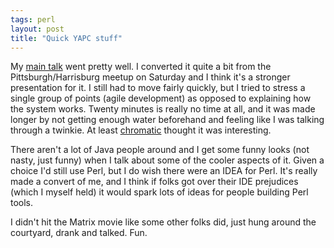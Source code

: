 ```yaml
---
tags: perl
layout: post
title: "Quick YAPC stuff"
---
```




My <a href="/programming/yapc-2003-codegen/">main talk</a> went pretty well. I converted it quite a bit from the Pittsburgh/Harrisburg meetup on Saturday and I think it's a stronger presentation for it. I still had to move fairly quickly, but I tried to stress a single group of points (agile development) as opposed to explaining how the system works. Twenty minutes is really no time at all, and it was made longer by not getting enough water beforehand and feeling like I was talking through a twinkie. At least <a href="http://www.oreillynet.com/pub/wlg/3340">chromatic</a> thought it was interesting. 

<p>There aren't a lot of Java people around and I get some funny looks (not nasty, just funny) when I talk about some of the cooler aspects of it. Given a choice I'd still use Perl, but I do wish there were an IDEA for Perl. It's really made a convert of me, and I think if folks got over their IDE prejudices (which I myself held) it would spark lots of ideas for people building Perl tools.</p>

<p>I didn't hit the Matrix movie like some other folks did, just hung around the courtyard, drank and talked. Fun.</p>


